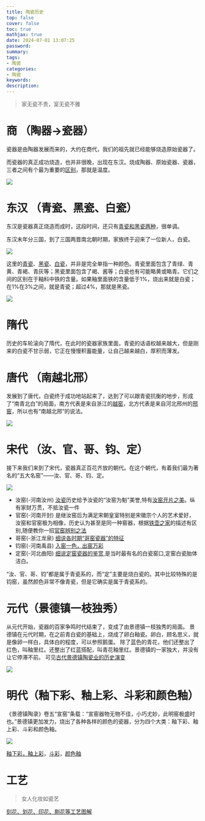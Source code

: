 ```yaml
---
title: 陶瓷历史
top: false
cover: false
toc: true
mathjax: true
date: 2024-07-01 13:07:25
password:
summary:
tags:
- 陶瓷
categories:
- 陶瓷
keywords:
description:
---
```


> 家无瓷不贵，室无瓷不雅

# 商 （陶器->瓷器）

瓷器是由陶器发展而来的，大约在商代，我们的祖先就已经能够烧造原始瓷器了。

而瓷器的真正成功烧造，也并非很晚，出现在东汉。烧成陶器、原始瓷器、瓷器，三者之间有个最为重要的[区别](http://www.022meishu.com/Collection/2015/10-22/24142_0.html)，那就是温度。

![](陶瓷历史/陶瓷.png)

# 东汉 （青瓷、黑瓷、白瓷）
东汉是瓷器真正烧造而成时，这段时间，还只有[青瓷和黑瓷两种](https://www.sohu.com/a/694704841_121370801)，很单调。

东汉末年分三国，到了三国两晋南北朝时期，家族终于迎来了一位新人，白瓷。

![](陶瓷历史/白瓷.png)

这里的[青瓷](https://www.thepaper.cn/newsDetail_forward_20476643)、[黑瓷](https://www.guanfujianzhan.com/8238.html)、[白瓷](http://www.edehua.com/news.asp?id=7194)，并非是完全单指一种颜色。青瓷里面包含了青绿、青黄、青褐、青灰等；黑瓷里面包含了褐、酱等；白瓷也有可能略黄或略青。它们之间的区别在于釉料中铁的含量。如果釉里面铁的含量低于1%，烧出来就是白瓷；在1%在3%之间，就是青瓷；超过4%，那就是黑瓷。

![](陶瓷历史/黑瓷.png)

# 隋代 
历史的车轮滚向了隋代，在此时的瓷器家族里面，青瓷的话语权越来越大，但是刚来的白瓷不甘示弱，它正在慢慢积蓄能量，让自己越来越白，厚积而薄发。

# 唐代 （南越北邢）
发展到了唐代，白瓷终于成功地站起来了，达到了可以跟青瓷抗衡的地步，形成了“南青北白”的局面，南方代表是来自浙江的[越窑](http://www.yueyaomuseum.com/)，北方代表是来自河北邢州的[邢窑](http://www.xingyaomuseum.com/)，所以也有“南越北邢”的说法。

![](陶瓷历史/南青北白.png)

# 宋代 （汝、官、哥、钧、定）
接下来我们来到了宋代，瓷器真正百花齐放的朝代。在这个朝代，有着我们最为著名的“五大名窑”——汝、官、哥、钧、定。

![](陶瓷历史/五大名窑.png)

- 汝窑(-河南汝州)
    [汝瓷](https://www.chinaruyao.net/mobile/ruci)历史给予汝瓷的“汝窑为魁”美誉,特有[汝窑开片之美](https://www.sohu.com/a/651186436_121370801)。纵有家财万贯，不抵汝瓷一件
- 官窑(-河南开封)
    是继汝窑后为满足宋朝皇室特别是宋徽宗个人的艺术爱好，汝窑和官窑极为相像，历史认为甚至是同一种窑器，根据[铁壶之家](https://www.tiehu520.com/chadao/songci-ryhgydqb.html)的描述有区别,随便教你一招[官窑辨别之法](https://www.sohu.com/a/566682532_120500588)
- 哥窑(-浙江龙泉)
    [细说各时期“哥窑瓷器”的特征](https://www.sohu.com/a/513904188_120500588) 
- 钧窑(-河南禹县)
    [入窑一色，出窑万彩](https://www.sohu.com/a/390697768_607903)
- 定窑(-河北曲阳)
    [细说定窑瓷器的鉴赏](https://www.sohu.com/a/570159501_120500588),是当时最有名的白瓷窑口,定窑白瓷胎体洁白。


“汝、官、哥、钧”都是属于青瓷系的，而“定”主要是烧白瓷的。其中比较特殊的是钧窑，虽然颜色非常不像青瓷，但是它确实是属于青瓷系的。

# 元代（景德镇一枝独秀）

从元代开始，瓷器的百家争鸣时代结束了，变成了由景德镇一枝独秀的局面。
景德镇在元代时期，在之前青白瓷的基础上，烧成了卵白釉瓷。卵白，顾名思义，就是像卵一样白，具体白的程度，可以参照鹅蛋。
除了蓝色的青花，他们还整出了红色，叫釉里红。还整出了红蓝搭配，叫青花釉里红。景德镇的一家独大，并没有让它停滞不前。 可见[古代景德镇陶瓷业的历史演变](https://www.xhuqk.com/xhdxxbzskb/article/id/e50aff97-e2c4-410c-b4b3-885e128ef9a7?viewType=HTML)

![](陶瓷历史/卵白釉瓷.png)

# 明代（釉下彩、釉上彩、斗彩和颜色釉）

《景德镇陶录》卷五“宣窑”条载：“宣窑器物无物不佳，小巧尤妙，此明窑极盛时也。”景德镇更加发力，烧出了各种各样的颜色的瓷器，分为四个大类：釉下彩、釉上彩、斗彩和颜色釉。

![](陶瓷历史/明代四大类.png)

[釉下彩，釉上彩](https://www.sohu.com/a/386295229_120613827)，[斗彩](https://www.sohu.com/a/417162945_120145597)，[颜色釉](https://www.sohu.com/a/479168027_120999132)

# 工艺
> 女人化妆如瓷艺

[刻花、划花、印花、剔花等工艺图解](https://www.sohu.com/a/224434001_729761)



